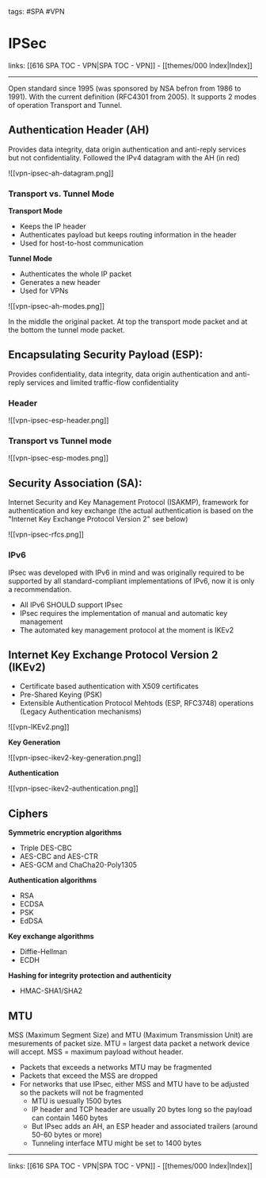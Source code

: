 tags: #SPA #VPN 
 
# IPSec

links: [[616 SPA TOC - VPN|SPA TOC - VPN]] - [[themes/000 Index|Index]]

---

Open standard since 1995 (was sponsored by NSA befron from 1986 to 1991). With the current definition (RFC4301 from 2005). It supports 2 modes of operation Transport and Tunnel.

## Authentication Header (AH)

Provides data integrity, data origin authentication and anti-reply services but not confidentiality. Followed the IPv4 datagram with the AH (in red)

![[vpn-ipsec-ah-datagram.png]]

### Transport vs. Tunnel Mode

**Transport Mode**

- Keeps the IP header
- Authenticates payload but keeps routing information in the header
- Used for host-to-host communication

**Tunnel Mode**

- Authenticates the whole IP packet
- Generates a new header
- Used for VPNs

![[vpn-ipsec-ah-modes.png]]

In the middle the original packet. At top the transport mode packet and at the bottom the tunnel mode packet.

## Encapsulating Security Payload (ESP): 

Provides confidentiality, data integrity, data origin authentication and anti-reply services and limited traffic-flow confidentiality

### Header

![[vpn-ipsec-esp-header.png]]

### Transport vs Tunnel mode

![[vpn-ipsec-esp-modes.png]]

## Security Association (SA): 

Internet Security and Key Management Protocol (ISAKMP), framework for authentication and key exchange (the actual authentication is based on the "Internet Key Exchange Protocol Version 2" see below)

![[vpn-ipsec-rfcs.png]]

### IPv6

IPsec was developed with IPv6 in mind and was originally required to be supported by all standard-compliant implementations of IPv6, now it is only a recommendation.

- All IPv6 SHOULD support IPsec
- IPsec requires the implementation of manual and automatic key management
- The automated key management protocol at the moment is IKEv2

## Internet Key Exchange Protocol Version 2 (IKEv2)

- Certificate based authentication with X509 certificates
- Pre-Shared Keying (PSK)
- Extensible Authentication Protocol Mehtods (ESP, RFC3748) operations (Legacy Authentication mechanisms)

![[vpn-IKEv2.png]]

**Key Generation**

![[vpn-ipsec-ikev2-key-generation.png]]

**Authentication**

![[vpn-ipsec-ikev2-authentication.png]]

## Ciphers

**Symmetric encryption algorithms**

- Triple DES-CBC
- AES-CBC and AES-CTR
- AES-GCM and ChaCha20-Poly1305

**Authentication algorithms**

- RSA
- ECDSA
- PSK
- EdDSA

**Key exchange algorithms**

- Diffie-Hellman
- ECDH

**Hashing for integrity protection and authenticity**

- HMAC-SHA1/SHA2

## MTU

MSS (Maximum Segment Size) and MTU (Maximum Transmission Unit) are mesurements of packet size. MTU = largest data packet a network device will accept. MSS = maximum payload without header.

- Packets that exceeds a networks MTU may be fragmented
- Packets that exceed the MSS are dropped
- For networks that use IPsec, either MSS and MTU have to be adjusted so the packets will not be fragmented
	- MTU is uesually 1500 bytes
	- IP header and TCP header are usually 20 bytes long so the payload can contain 1460 bytes
	- But IPsec adds an AH, an ESP header and associated trailers (around 50-60 bytes or more)
	- Tunneling interface MTU might be set to 1400 bytes

---
links: [[616 SPA TOC - VPN|SPA TOC - VPN]] - [[themes/000 Index|Index]]
